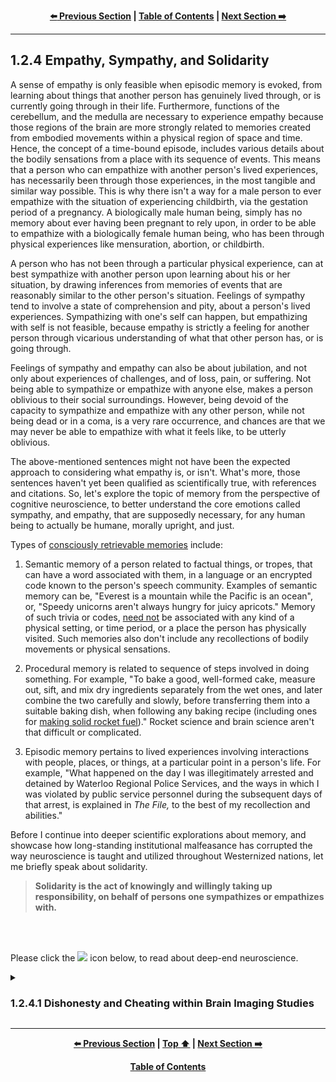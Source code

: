 <div align="center">
  
  **[:arrow_left: Previous Section][Prev] | [Table of Contents][TOC] | [Next Section :arrow_right:][Next]**
  
</div>

---

## 1.2.4 Empathy, Sympathy, and Solidarity

A sense of empathy is only feasible when episodic memory is evoked, from learning about things that another person has genuinely lived through, or is currently going through in their life. Furthermore, functions of the cerebellum, and the medulla are necessary to experience empathy because those regions of the brain are more strongly related to memories created from embodied movements within a physical region of space and time. Hence, the concept of a time-bound episode, includes various details about the bodily sensations from a place with its sequence of events. This means that a person who can empathize with another person's lived experiences, has necessarily been through those experiences, in the most tangible and similar way possible. This is why there isn't a way for a male person to ever empathize with the situation of experiencing childbirth, via the gestation period of a pregnancy. A biologically male human being, simply has no memory about ever having been pregnant to rely upon, in order to be able to empathize with a biologically female human being, who has been through physical experiences like mensuration, abortion, or childbirth. 

A person who has not been through a particular physical experience, can at best sympathize with another person upon learning about his or her situation, by drawing inferences from memories of events that are reasonably similar to the other person's situation. Feelings of sympathy tend to involve a state of comprehension and pity, about a person's lived experiences. Sympathizing with one's self can happen, but empathizing with self is not feasible, because empathy is strictly a feeling for another person through vicarious understanding of what that other person has, or is going through. 

Feelings of sympathy and empathy can also be about jubilation, and not only about experiences of challenges, and of loss, pain, or suffering. Not being able to sympathize or empathize with anyone else, makes a person oblivious to their social surroundings. However, being devoid of the capacity to sympathize and empathize with any other person, while not being dead or in a coma, is a very rare occurrence, and chances are that we may never be able to empathize with what it feels like, to be utterly oblivious. 

The above-mentioned sentences might not have been the expected approach to considering what empathy is, or isn't. What's more, those sentences haven't yet been qualified as scientifically true, with references and citations. So, let's explore the topic of memory from the perspective of cognitive neuroscience, to better understand the core emotions called sympathy, and empathy, that are supposedly necessary, for any human being to actually be humane, morally upright, and just. 

Types of [consciously retrievable memories](https://en.wikipedia.org/wiki/Memory) include: 

1. Semantic memory of a person related to factual things, or tropes, that can have a word associated with them, in a language or an encrypted code known to the person's speech community. Examples of semantic memory can be, "Everest is a mountain while the Pacific is an ocean", or, "Speedy unicorns aren't always hungry for juicy apricots." Memory of such trivia or codes, <ins>need not</ins> be associated with any kind of a physical setting, or time period, or a place the person has physically visited. Such memories also don't include any recollections of bodily movements or physical sensations. 

1. Procedural memory is related to sequence of steps involved in doing something. For example, "To bake a good, well-formed cake, measure out, sift, and mix dry ingredients separately from the wet ones, and later combine the two carefully and slowly, before transferring them into a suitable baking dish, when following any baking recipe (including ones for [making solid rocket fuel](https://youtu.be/E0bnPb1WIuc))." Rocket science and brain science aren't that difficult or complicated. 

1. Episodic memory pertains to lived experiences involving interactions with people, places, or things, at a particular point in a person's life. For example, "What happened on the day I was illegitimately arrested and detained by Waterloo Regional Police Services, and the ways in which I was violated by public service personnel during the subsequent days of that arrest, is explained in *The File,* to the best of my recollection and abilities."  

Before I continue into deeper scientific explorations about memory, and showcase how long-standing institutional malfeasance has corrupted the way neuroscience is taught and utilized throughout Westernized nations, let me briefly speak about solidarity. 

>**Solidarity is the act of knowingly and willingly taking up responsibility, on behalf of persons one sympathizes or empathizes with.** 

<br>
<br>
<p>Please click the <image width="1%" src="https://github.com/callthis/tabloid/blob/main/imgs/solid_white-pointing_right-triangle.png"></image> icon below, to read about deep-end neuroscience.</p>

<details><summary><h3>1.2.4.1 Dishonesty and Cheating within Brain Imaging Studies</h3></summary>

And now, let us explore the ways in which "peer reviewed" brain imaging studies from 'august institutions' have deliberately wasted **billions** of tax-payer dollars over the past two decades, by using fabricated data to promote false narratives about the basis of healthy cognition. 

Fabricated data included in brain imaging studies have continued to be manually fashioned to fit the worldviews of Anglo-Saxon religiosity and folklore, with moralistic undertones for justifying institutionalized racism and sexism. This is only one more way in which supremacists have continued to usurp cultural authority, for the purposes of marginalizing, criminalizing, or pathologizing targeted people's outlook and articulations, by repackaging racism from [phrenology](https://en.wikipedia.org/wiki/Phrenology) as, "state-of-the-art behavioral and cognitive neuroscience." One of their frequently used methods in doing so, has involved the use of manually tuned data from brain imaging studies which, promote their racist narratives within sciences. 

The following episode from my life being retold here, is from the year 2014. It is about particular individuals employed by certain universities in the US, UK, Germany, Italy, and India, who tried to force me to fabricate data for them, so that they could have the results form their experiments fit the already popularized narratives promoted by their publicly funded research labs. The experiments involved study of brain physiology using Functional Magnetic Resonance Imaging ([fMRI](https://en.wikipedia.org/wiki/Functional_magnetic_resonance_imaging)).  

The main steps in their experiments pertaining to [cognitive neuroscience](https://en.wikipedia.org/wiki/Cognitive_neuroscience), [experimental psychology](https://en.wikipedia.org/wiki/Experimental_psychology), [psychophysics](https://en.wikipedia.org/wiki/Psychophysics) and [psychometric tests](https://en.wikipedia.org/wiki/Psychometrics) involved: having a voluntary human subject perform few verbal, visual, or haptic tasks while the subject's brain was being scanned inside an fMRI machine. Each session with a test subject could last up to an hour. And approximately 18 to 25 sessions would be conducted over a period of a few weeks using 5 or 6 different participants. All participants were cognitively intact adults, and did not have any medical conditions that would have prevented them from living a healthy lifestyle. 

<br>
<p align="center">
    <img width="40%" src="../imgs/not-homer_simpson.jpg"></img>
    <br>
    <b>This is not Homer Simpson!</b>
</p>
<br>

The research experiments that I was employed to work on, were conducted in Rovereto, Italy, using a 4 Tesla fMRI machine. The above image is a scan of my cranium from June-2014, using the 4 T fMRI machine in structural MRI mode, which is not for clinical purposes, and is only for registering all other fMRI scans of my brain during psychometric experiments for image processing and statistical analysis. Here are important details pertaining to those publicly funded studies, which might be more meaningful and useful to researchers and scientists involved in neuroscience. 

1. Construction of the custom built research facility along with the 4 Tesla fMRI machine had a cost of approximately €230 million Euros, and each session to run the machine costed approximately €2,600 (two thousand six hundred Euros) per hour. Then there was the cost of salaries for all of the researchers, and technicians wherein: professors had an annual salary of €65 to €80 thousand Euros, medical technicians were paid somewhere around €48 thousand Euros per year, and graduate research assistants were paid a stipend of €15 to €24 thousand Euros per year. At the time I was working at the facility near Trento, Italy, there were around four professors, two medical technicians, and a dozen research students who regularly conducted approximately 800 hours of experimentation per year. 

1. Since the 1980s, throughout the world, fMRI scans for research purposes have typically left out the cerebellum from data pertaining to the [human brain](https://en.wikipedia.org/wiki/Human_brain). This is because the size of the scanning machines have remained so small, that a person's torso can barely fit into the scanning chamber. When high resolution scans of the cranium are taken, either a portion of the cerebrum gets cut out, or that of the cerebellum as well as the medulla gets chopped from the scanned images. So, researchers in this field of empirical studies have deliberately chosen to leave out the cerebellum and the medulla, to focus on the anatomy and physiology of the cerebrum. Only for clinical purposes with lower resolution physiological scans in an fMRI, or in structural scans using MRI mode, can one see the entire brain of a person. 

1. Another reason why the cerebellum and the medulla cannot be analyzed simultaneously with scans of the cerebrum, is because the cerebellum is at least four times as dense as the cerebrum, and it has much higher frequency of activity than other parts of the brain. So, fMRI scans that are calibrated to focus on the amplitude and frequency of activities in the cerebellum, tend to wash out the data from the cerebrum. As such, fMRI scanners are tuned for the level of activity in the larger volume of the brain, that is, the cerebrum, rather than the highest density area of the brain, namely, the cerebellum. Consequently:

<br>

<details><summary><b>Click here, if you'd like to dive even deeper, into a discussion about corruption within scientific publications</b></summary> 

1. Anything that you might have heard, or read about, regarding how the brain processes emotions, thoughts, and appetites; or about how aspects of an individual's brain can give rise to a person's behavioral, personality, and sexuality traits; happen to be incorrectly attributed only to parts of the cerebrum, such as the frontal, parietal, occipital, and temporal lobes, or to the cingulate gyrus. Even the stuff you might have read about the brain in Wikipedia, or in peer reviewed journals, to this date, mostly has information that conveniently omits fMRI data about the cerebellum and the medulla. 

1. When the same set of experimental protocols used on alive human beings were tested on [a dead fish](https://en.wikipedia.org/wiki/Functional_magnetic_resonance_imaging#Criticism), statistically significant correlations between given stimuli, and activities in the brain of the dead fish, were recorded by the fMRI machine and noted by researchers. What this actually indicates is that, experimental protocols as well as the types of statistical analysis techniques, used in fMRI studies, have remained faulty; but researchers have continued to dupe funding agencies for continuing to do deliberately fraudulent experiments. The faulty results of fMRI studies have continued to be published within reputed journals of science, via cronyism, to cheat and defraud government based funding agencies, across multiple countries of the world. This multi-billion dollar, international-scale scam, has been going on for decades!

1. Through cronyism, a number of Western universities have maintained a monopoly on producing narratives about which part of the brain is more closely linked to a particular mental activity, and to a range of a person's physical skills and desires. Those narratives are fallacious, and only serve to boost the cultural authority of a few researchers like [Michael Gazzaniga](https://en.wikipedia.org/wiki/Michael_Gazzaniga) and [Giacomo Rizzolatti](https://en.wikipedia.org/wiki/Giacomo_Rizzolatti), who have been given the role authority figures, as cultural heroes, within the fields of neuroscience and cognitive science; even though their research is merely an extension of phrenology. 

1. The work done by Giacomo Rizzolatti on the existence of ["mirror neurons"](https://en.wikipedia.org/wiki/Mirror_neuron) is particularly faulty and problematic, because in his 'seminal study' that 'proved' the existence of mirror neurons, he randomly chose to study approximately 250 out of trillions of neurons in a live macaque brain, using single cell recordings. His most widely publicized experiments involved forcibly training a macaque monkey on a physical task, under duress for many months, to then cut open the monkey's skull, and poke thin electrodes into the monkey's brain tissue to record electro-chemical activity of single neuron cells, while the monkey was repeatedly made to perform the trained tasks. In such animal experiments involving live, single cell recordings, the animal dies in a few days because of the irreversible cranial surgery. Upon completing the single cell recordings from randomly chosen portions of the pre-frontal cortex of a monkey's brain, Rizzolatti claimed to have arrived at 'an empirical proof' suggesting that, the same set of neurons were activated when the monkey performed physical tasks of pushing or lifting objects, as well as when it watched a video of another monkey performing the same physical tasks. 

1. What were the rest of the trillions of neurons in the monkey's brain doing during Rizzolatti's experiments investigating the existence of mirror neurons? And why are such cruel experiments on animals even useful to human society? Well, all brain science textbooks have typically ignored both questions, and likewise, almost every popular neuroscience researcher has ignored the question about what the rest of the trillions of neurons were doing during Rizzolatti's animal experiments involving single cell recordings. However, the purpose of assuming the given 'proof' of the existence of mirror neurons from Rizzolatti's animal experiments as being valid and true, has to do with explaining the concept of "vicariousness" of bodily movements in human beings. 

    1. Fabricated answers derived from Rizzolatti's experiments for questions such as, do animals experience some kind of sensory stimulation when viewing videos of other animals, were extrapolated to the idea that human beings also have "mirror neurons" by virtue of being animals. The same type of experiments conducted on monkeys were then conducted on voluntary human beings, within universities and publicly funded labs in Canada, the US, the UK, Netherlands, and Italy; except that instead of cutting open a human skull and taking single cell recordings with electrodes, the experimental readings were taken using people put inside fMRI machines. 

    1. The names and affiliations of researchers working with fMRI based studies have been omitted here, to spare them some embarrassment. But their fMRI based experiments were basically designed like this example: people (mostly *voluntold* undergrads and colleagues), were asked to perform tasks such as moving a finger to push a button with their dominant hand, while their brain scans were taken using an fMRI machine. Then those people were shown videos of somebody else performing the same task, while a second set of fMRI images of each human subject's brain activity was recorded using the same fMRI settings. Upon comparing the two sets of images using statistical analysis involving ["Generalized Linear Models"](https://en.wikipedia.org/wiki/Generalized_linear_model), it was erroneously concluded that human beings also have mirror neurons. And then a magical leap was made by those researchers to suggest that human beings can vicariously feel another person's pain, when seeing someone else go through hardships, thus 'proving' that properly functioning mirror neurons are the 'neurological basis of empathy and healthy cognition.' 

    1. It must be emphasized here, that there is no such thing as mirror neurons in actuality, and the concept of a few clusters of "mirror neurons" in the brain functioning alongside trillions of "non-mirror neurons" to help human beings ape each other's social etiquette and behaviors, is an entirely fictitious and false narrative, promoted by old-school racists. 

    1. But more importantly, publications from the supporters of researches like Rizzolatti, have been popularized to showcase that Western scientific methodology and technological prowess, has come to resolve a deeply valuable and difficult to answer question about mechanisms of vicarious feelings, that has been fundamental to human neurology, psychology, and particularly sociology. Also, such publications are used as the basis for asserting that, people who aren't in agreement with, or empathetic to Western sentiments, are pathologically defective due to a lack of properly functioning "mirror neurons." The 'rationalizations' adopted by Western thought leaders, for diminishing and pathologizing non-Euro-centric cultural views and behaviors, come from the 'groundbreaking scientific work' carried out by the likes of Giacomo Rizzolatti. 

    1. Even though the concept of mirror neurons is entirely fictitious, and has been conjured up by old-school racists, its thrust is still used for describing the basis of empathy, and touted as a 'significant factor' within the neural basis of autism, in well known textbooks promoted by Westernized universities across the world. 

1. Furthermore, comparative analysis between different sets of fMRI studies, are often flawed and erroneous because researchers keep trying to compare 1 millimeter cube resolution images of the brain with 2 millimeter cube, or 3 millimeter cube resolution data, only to note that the comparisons did not yield any valid, or significant correlations. Much more problematic meta-analysis studies are the ones that do find a statistically significant correlation, between different sets of brain imaging data, that possibly could not have been, and still cannot be registered to the same units of spatio-temporal measurements. 

1. The fallacious nature of fMRI studies: begins with faulty experimental protocols; continues with erroneous image registration procedures for image processing; then proceeds with much more faulty and wrongful use of [Generalized Linear Models](https://en.wikipedia.org/wiki/Generalized_linear_model) on millions of non-linear, stochastic and chaotic data-streams; and finally produces results with magical leaps to conclusions from miserably expensive experiments. The same type of experimental protocols, image processing pipeline, and analysis techniques using fMRI machines can be applied to heart cells and the [celiac plexus](https://en.wikipedia.org/wiki/Celiac_plexus), to arrive at the very same level of statistical confidence in concluding that mirror neurons exist in people's chest and inside the stomach area, apart form existing in people's heads. 

1. The fact that fMRI based studies and publications are mostly wasteful, fraudulent, dodgy, and bogus, does not matter, as long as the majority of people within international cliques of neuroscience researchers, happen to wittingly or unwittingly buy into the belief that, they have been doing legitimate research work, in line with 'accepted' scientific methodologies, while using fMRI machines and Generalized Linear Models, for exploring various inquiries of 'scientific interest.' However, the reality is that tens of thousands of published research papers, thousands of master's theses, and hundreds of doctoral dissertations related to fMRI studies conducted in reputed institutions across the world, over the past two decades, have been entirely wrongful, unworthy, and fraudulent. 

1. In contrast to fMRI studies, Positron Emission Tomography ([PET](https://en.wikipedia.org/wiki/Positron_emission_tomography)) scans of cranial tissue across human subjects, for studying the metabolism of alcohol in the body, indicate that when formaldehyde produced from the digestion of alcohol reaches the cerebellum and the medulla, it causes the person to loose a sense of time, and to suffer memory impairments along with the inability to control fine motor movements. This means that the cerebellum and the medulla are rather important in regulating human behavior, memory recall, emotions, sense of space and time, mood, and conscious thought processes. Also, formaldehyde happens to be a neuro-toxin with high toxicity. If you are super enthusiastic about biochemistry and neuroscience, please see, Daviet et al. 2022, Mitoma et al. 2021, and Volkow et al. 1995: 

    - Daviet, R., Aydogan, G., Jagannathan, K. et al. (2022). "Associations between alcohol consumption and gray and white matter volumes in the UK Biobank." *Nature Communications, 13, 1175.* https://doi.org/10.1038/s41467-022-28735-5 https://www.nature.com/articles/s41467-022-28735-5 

    - Mitoma, H., Manto, M., and Shaikh, A.G. (2021). "Mechanisms of Ethanol-Induced Cerebellar Ataxia: Underpinnings of Neuronal Death in the Cerebellum." *Int. J. Environ. Res. Public Health, 18, 8678.* https://doi.org/10.3390/ijerph18168678 https://www.mdpi.com/1660-4601/18/16/8678 

    - Volkow, N., Wang, G. J., and Doria, J. J. (1995). "Monitoring the Brain's Response to Alcohol With Positron Emission Tomography." *Alcohol health and research world, 19(4), 296–299.* https://www.ncbi.nlm.nih.gov/pmc/articles/PMC6875743/ 

1. Who would even want to know about such physiological studies conducted using expensive PET and fMRI scans, when there are convenient folktales about the left-side of the brain being in charge of analytical thinking; the right-side, in charge of creativity; and the medulla or mid-brain, in charge of a person's so-called "primitive mind", or the "monkey mind." Those kinds of folktales aren't truthful in a scientific sense of what actually happens within our brains, because almost all parts of the brain are active and constantly communicating with various parts of the body, at all times, at millisecond frequencies. Additionally, disrupting the adrenal functions of a person by damaging the endocrine system using drugs like [Benzodiazapines](https://en.wikipedia.org/wiki/Benzodiazepine), also alters the so called "fight-or-flight response", and mood regulation of the drugged person, that the so-called 'monkey mind' is supposed to be in charge of. Murdering the 'monkey mind' of a person using chemical lobotomy or electrical shocks, and causing visceral harm to a person's reproductive organs via toxic drugs, isn't called "therapeutic healthcare." 

1. Moreover, communication between parts of the brain and the rest of the body, aren't only dependent on amplitude of neuronal and [glial](https://en.wikipedia.org/wiki/Glia) cell activities, they are also dependent on the frequency and phase of on-off signaling among neuron and gliocyte clusters. Physiological damage to those critical tissues and cellular pathways for healthy metabolism, can be permanent and irreversible, due to wrongful administration of toxic neuro-suppressants, hallucinogenics, and other psychoactive drugs. 

>As such, any group of people who can provide the most resounding 'scientific explanations' for the basis of thoughts, emotions, sexuality, and personality traits in human beings, can gain cultural authority and pre-eminence, throughout the 'meritocracy based technocratic world', and perhaps, even throughout modern history. And then, with that authority, they can conveniently dictate which 'stalk or race' of people are to be sterilized, or killed, in state-sponsored detention centers using surgical, electro-mechanical and biochemical methods administered by coordinated public-service units, in the name of promoting law and order, and for "making the world a better place!" 

</details>

<br>

To explain how I was prodded to generate fabricated data by supervising researchers who had employed me as a data scientist in 2014, I must first dwell into the image processing techniques involved in fMRI studies. The image processing pipeline for neuro-imaging studies goes somewhat like this: 

1. Create a design of experiment, with required policies, procedures, and protocols to have the design approved by an ethics committee for conducting experiments on human subjects. 

1. Recruit participants for becoming the test subjects of the study. They are usually compensated a nominal amount in cash for their time. The amount is usually not significant enough to be reported as a taxable income for the participants. However, it is a line item within the experiment's budget based on the number of hours each participant will spend in the experiment, multiplied by the number of participants needed for the study. 

1. Prepare each participant according to the protocols for being put into an fMRI machine. This usually has various steps to ensure the safety and privacy of the person being put into the scanning chamber. Foam and plastic fixtures are also used for keeping the subject's spine, neck, and head in a fixed position during scans. 

1. Take structural scans of the brain in MRI mode. These are usually 30 to 40 images in somewhat coarse thickness of 8 millimeter (mm) to 15 mm distance between each image taken at parallel slices of the brain. It typically includes accurate positioning data of the Rostrum and the Splenium at the [mid-sagittal](https://en.wikipedia.org/wiki/Sagittal_plane) section of the brain going through the [corpus callosum](https://en.wikipedia.org/wiki/Corpus_callosum). 

1. Take scans in fMRI mode, with particular technical settings of the machine chosen for the given protocols of the experiment being conducted. This usually produces images with a stream of time-series data at a resolution as high as 0.8 mm cube per 200 millisecond, on a 4 T fMRI. However, 1 mm cube, or 2.3 mm cube per 600 millisecond are among commonly used settings, to be able to compare the images with ones taken from other machines that only have a maximum resolution of 1 mm cube, or 2.3 mm cube. 

1. Register all the fMRI images to the initial MRI image using template matching algorithms, and subtract the cranium as well as other tissue data, to obtain data pertaining to only the brain, but more specifically, only the cerebrum. 

1. Feed the data obtained from the previous step into machine learning algorithms such as: K-Nearest-Neighbor with a Gaussian smoothing kernel and a radial basis function. The size of "K" in the KNN algorithm and that of the radial basis, are chosen somewhat arbitrarily. The use of this image processing step is to smooth out the high frequency noise in the data. It can however smooth out, or erase, important details in images if the parametric values of such algorithms are chosen improperly. Since, human beings have never actually known what level of detail, and "imaging focus" needs to be used for study of brain tissue, the parameters of the image processing algorithms are adjusted using manual intervention and tuning, to make the final output images look aesthetically pleasing to researchers. 

1. Chain the previous step with any number of statistical analysis techniques like Generalized Linear Models, multi-variate regression, and any other modification of statistical techniques used for time-series data, to identify correlations between stimuli-and-reaction. The stimuli are the visual, auditory, or haptic inputs presented to the test subject during the experiment at specific intervals of time, and the reaction is supposed to be the physiological response observed in the test subject's brain, at that time-stamp. However, obtaining any kind of a correlation between stimuli-and-response in such studies is extremely challenging, because the physiological activities in the brain aren't "discrete" on-off mechanisms, and each person's brain has large differences in density, position, and rate of activity of neural cells within each millimeter cube of their brains. There are also philosophical issues pertaining to the fact that different parts of the brain, across individuals, are capable of performing the same "cerebral computation" or "thought process", using changes in clusters of neurons and glial cells. Worst of all, till date, none of these kinds of studies have managed to explain the mechanism of how any type of "memory" is stored within brain tissue, even though they attempt to explain the physical and bio-chemical mechanisms of "memory processing" in brain tissue, as "cognition." 

1. The above-mentioned type of arbitrariness is used in brain imaging studies because who on Earth actually cares about what is right or wrong, within protocols of exploratory studies that use simplistic trial-and-error based approach to design of experiments. Furthermore, expensive items like fMRI machines are fancy new toys, that only a number of universities on this planet can afford to have, for strictly research purposes, compared to hospitals that actually make more sensible use of such expensive machines, for clinical purposes. So, anybody who has scientific or technical objections to the way few privileged researchers can play around with data and big machines for publishing 'peer-reviewed' fMRI studies, can take a hike, or publish their concerns as a rebuttal paper in some magazine or a journal. The enterprise of churning out journal articles and rebuttals, thus keeps unconscionable, unfaithful, wasteful, and fraudulent researchers employed in various universities, in the name of conducting "scientific explorations of the human mind." 

1. Most importantly, within such complex steps for raw-data acquisition, image processing, and machine learning based statistical analysis, a number of parameters belonging to the mathematical models and algorithms used for producing final results, simply don't pertain to any physical aspect of the imaging machine, nor to the biological processes being analyzed. Those parameters exist in machine learning algorithms for theoretical reasons from pure math, but they can be used for manually tuning and amplifying the signals within the scanned images, to produce fabricated data for generating desired end results from neuro-imaging studies. It is at this stage that I was strongly prodded by my supervisors to manipulate the tuning parameters, so as to produce visualizations and results that would match their preconceived notions and theories about causal factors relating particular clusters of brain tissue, to particular cognitive functions in human beings.   

>When I refused to fabricate research data, to make the latest recorded fMRI data support and corroborate the previously published, peer-reviewed journal articles, written by professors from the lab that had hired me, I was let go from the university's research scientist position. The price of my integrity and loyalty isn't measurable in terms of social status, fame, or fortune, because it has never been for sale, and will never be allowed to get bought by any persons, especially not by conniving fraudsters and cheats, by any means what-so-ever. 

There are indeed numerous foundational, ethical, methodological, and technical flaws as well as deliberate falsehoods incorporated within fMRI based research associated with brain sciences. However, as I have mentioned earlier, those flaws and errors cannot matter to institutions and researchers profiteering from lies and prejudices, that have already become widespread within present-day scientific research work and literature, as long as people go along with the ignoble treachery of propagating false narratives originating from Westernized universities, as being "honest, and truthful." This is a particularly problematic international-scale issue in education, and research and development industries, wherein influential funding agencies and researchers continue to pretend that their fallacious and flawed publications, have the highest degree of quality in terms of: modernity, utility, authenticity, and legitimacy across the entire world. 

A solution to curtail such duplicity, cheating, dishonesty, and felonies among publicly funded universities and research labs, could be to have researchers publish results from all of their experimental protocols, anonymized collected data, and analytics algorithms to free and publicly accessible websites like *[arXiv](https://info.arxiv.org/about/index.html)*, while making use of the document version-control software of a publicly accessible repository from GitHub, GitLabs, or BitBucket, to host all of the underlying content of a published paper. 

The publicly viewable data and implemented algorithms for generating statistical results by using openly accessibly online repositories, especially in sciences related to brain imaging, can be validated via crowd-sourced efforts. All online discussions and "pull requests" can also be version controlled and made publicly viewable, by using the "git workflow." Most importantly, citations for each line of analytical inputs and writing, as well as references to the collected empirical data and other research work, can be appropriately credited to those who make any contributions to research projects maintained online. (See, [git workflow](https://docs.github.com/en/get-started/quickstart/github-flow), and real-time, collaborative online publishing [using git](https://www.freecodecamp.org/news/practical-git-and-git-workflows/))

Religiously or politically charged false narratives, arising from bogus studies conducted by influential cliques within popular and affluent universities, can thus be mitigated, by adopting better transparency and public accountability in the sciences.  

</details> 

---

<div align="center">
  
  **[:arrow_left: Previous Section][Prev] | [Top :arrow_up:][Top] | [Next Section :arrow_right:][Next]** 
  
  **[Table of Contents][TOC]**

  [Prev]: ./01-02-03.md 
  [Top]: ./01-02-04.md#124-empathy-sympathy-and-solidarity 
  [Next]: ./01-02-05.md 
  [TOC]: ../README.md#table-of-contents 
  
</div>